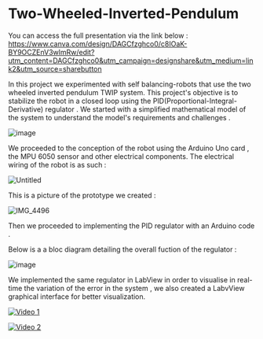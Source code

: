 # Two-Wheeled-Inverted-Pendulum
You can access the full presentation via the link below : 
https://www.canva.com/design/DAGCfzghco0/c8IOaK-BY9OCZEnV3wlmRw/edit?utm_content=DAGCfzghco0&utm_campaign=designshare&utm_medium=link2&utm_source=sharebutton

In this project we experimented with self balancing-robots that use the two wheeled inverted pendulum TWIP system.
This project's objective is to stabilize the robot in a closed loop using the PID(Proportional-Integral-Derivative) regulator .
We started with a simplified mathematical model of the system to understand the model's requirements and challenges .

![image](https://github.com/wesletieya/Two-Wheeled-Inverted-Pendulum/assets/129344878/25d78771-adb8-4bf7-8d77-7d5a8ece0344)

We proceeded to the conception of the robot using the Arduino Uno card , the MPU 6050 sensor and other electrical components.
The electrical wiring of the robot is as such :

![Untitled](https://github.com/wesletieya/Two-Wheeled-Inverted-Pendulum/assets/129344878/79cc8022-d09a-4621-b283-f57ab8a55942)


This is a picture of the prototype we created :

![IMG_4496](https://github.com/wesletieya/Two-Wheeled-Inverted-Pendulum/assets/129344878/dbdad588-1cb8-43a3-b364-e7d78c1796a9)

Then we proceeded to implementing the PID regulator with an Arduino code .

Below is a a bloc diagram detailing the overall fuction of the regulator :

![image](https://github.com/wesletieya/Two-Wheeled-Inverted-Pendulum/assets/129344878/425d979d-162b-46a6-bad7-04ad05f88d53)

We implemented the same regulator in LabView in order to visualise in real-time the variation of the error in the system , we also created a LabvView graphical interface for better visualization.

[![Video 1](https://drive.google.com/uc?export=download&id=11g-AhXJUl01V_q6hE1Y7ndEF084dqkYn)](https://drive.google.com/file/d/11g-AhXJUl01V_q6hE1Y7ndEF084dqkYn/view?usp=sharing)

[![Video 2](https://drive.google.com/uc?export=download&id=1S9iOvvN8ZOjy2knmWZVoSCE7JvCrv4wD)](https://drive.google.com/file/d/1S9iOvvN8ZOjy2knmWZVoSCE7JvCrv4wD/view?usp=sharing)

